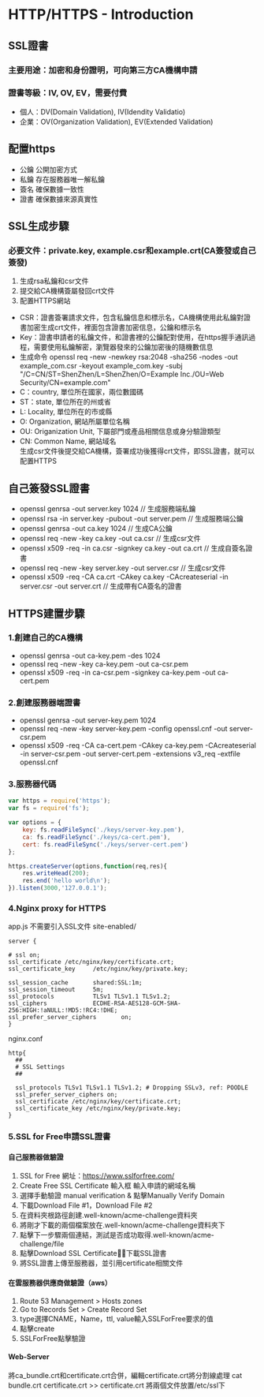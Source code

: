 # HTTP/HTTPS - Introduction

## SSL證書

### 主要用途：加密和身份證明，可向第三方CA機構申請

### 證書等級：IV, OV, EV，需要付費

* 個人：DV(Domain Validation), IV(Idendity Validatio)
* 企業：OV(Organization Validation), EV(Extended Validation)

## 配置https

* 公鑰 公開加密方式
* 私鑰 存在服務器唯一解私鑰
* 簽名 確保數據一致性
* 證書 確保數據來源真實性

## SSL生成步驟

### 必要文件：private.key, example.csr和example.crt(CA簽發或自己簽發)

1. 生成rsa私鑰和csr文件
2. 提交給CA機構簽屬發回crt文件
3. 配置HTTPS網站

* CSR：證書簽署請求文件，包含私鑰信息和標示名，CA機構使用此私鑰對證書加密生成crt文件，裡面包含證書加密信息，公鑰和標示名
* Key：證書申請者的私鑰文件，和證書裡的公鑰配對使用，在https握手通訊過程，需要使用私鑰解密，瀏覽器發來的公鑰加密後的隨機數信息
* 生成命令 openssl req -new -newkey rsa:2048 -sha256 -nodes -out example_com.csr -keyout example_com.key -subj "/C=CN/ST=ShenZhen/L=ShenZhen/O=Example Inc./OU=Web Security/CN=example.com"
* C：country, 單位所在國家，兩位數國碼
* ST：state, 單位所在的州或省
* L: Locality, 單位所在的市或縣
* O: Organization, 網站所屬單位名稱
* OU: Origanization Unit, 下屬部門或產品相關信息或身分驗證類型
* CN: Common Name, 網站域名  
生成csr文件後提交給CA機構，簽署成功後獲得crt文件，即SSL證書，就可以配置HTTPS  

## 自己簽發SSL證書

* openssl genrsa -out server.key 1024  // 生成服務端私鑰
* openssl rsa -in server.key -pubout -out server.pem  // 生成服務端公鑰
* openssl genrsa -out ca.key 1024 // 生成CA公鑰
* openssl req -new -key ca.key -out ca.csr // 生成csr文件
* openssl x509 -req -in ca.csr -signkey ca.key -out ca.crt // 生成自簽名證書
* openssl req -new -key server.key -out server.csr // 生成csr文件
* openssl x509 -req -CA ca.crt -CAkey ca.key -CAcreateserial -in server.csr -out server.crt // 生成帶有CA簽名的證書  

## HTTPS建置步驟

### 1.創建自己的CA機構

* openssl genrsa -out ca-key.pem -des 1024
* openssl req -new -key ca-key.pem -out ca-csr.pem
* openssl x509 -req -in ca-csr.pem -signkey ca-key.pem -out ca-cert.pem

### 2.創建服務器端證書

* openssl genrsa -out server-key.pem 1024
* openssl req -new -key server-key.pem -config openssl.cnf -out server-csr.pem
* openssl x509 -req -CA ca-cert.pem -CAkey ca-key.pem -CAcreateserial -in server-csr.pem -out server-cert.pem -extensions v3_req -extfile openssl.cnf

### 3.服務器代碼

```js
var https = require('https');  
var fs = require('fs');  

var options = {  
    key: fs.readFileSync('./keys/server-key.pem'),  
    ca: fs.readFileSync('./keys/ca-cert.pem'),  
    cert: fs.readFileSync('./keys/server-cert.pem')  
};  

https.createServer(options,function(req,res){  
    res.writeHead(200);  
    res.end('hello world\n');  
}).listen(3000,'127.0.0.1');  

```

### 4.Nginx proxy for HTTPS

app.js 不需要引入SSL文件
site-enabled/

```t
server {

# ssl on;
ssl_certificate /etc/nginx/key/certificate.crt;
ssl_certificate_key     /etc/nginx/key/private.key;

ssl_session_cache       shared:SSL:1m;
ssl_session_timeout     5m;
ssl_protocols           TLSv1 TLSv1.1 TLSv1.2;
ssl_ciphers             ECDHE-RSA-AES128-GCM-SHA-256:HIGH:!aNULL:!MD5:!RC4:!DHE;
ssl_prefer_server_ciphers       on;
}
```

nginx.conf

```t
http{
  ##
  # SSL Settings
  ##

  ssl_protocols TLSv1 TLSv1.1 TLSv1.2; # Dropping SSLv3, ref: POODLE
  ssl_prefer_server_ciphers on;
  ssl_certificate /etc/nginx/key/certificate.crt;
  ssl_certificate_key /etc/nginx/key/private.key;
}
```

### 5.SSL for Free申請SSL證書

#### 自己服務器做驗證

1. SSL for Free 網址：<https://www.sslforfree.com/>
2. Create Free SSL Certificate 輸入框 輸入申請的網域名稱  
3. 選擇手動驗證 manual verification & 點擊Manually Verify Domain  
4. 下載Download File #1，Download File #2  
5. 在資料夾根路徑創建.well-known/acme-challenge資料夾  
6. 將剛才下載的兩個檔案放在.well-known/acme-challenge資料夾下
7. 點擊下一步驟兩個連結，測試是否成功取得.well-known/acme-challenge/file  
8. 點擊Download SSL Certificate，下載SSL證書  
9. 將SSL證書上傳至服務器，並引用certificate相關文件  

#### 在雲服務器供應商做驗證（aws）

1. Route 53 Management > Hosts zones
2. Go to Records Set > Create Record Set
3. type選擇CNAME，Name，ttl, value輸入SSLForFree要求的值
4. 點擊create
5. SSLForFree點擊驗證

#### Web-Server

將ca_bundle.crt和certificate.crt合併，編輯certificate.crt將分割線處理
cat bundle.crt certificate.crt >> certificate.crt
將兩個文件放置/etc/ssl下

